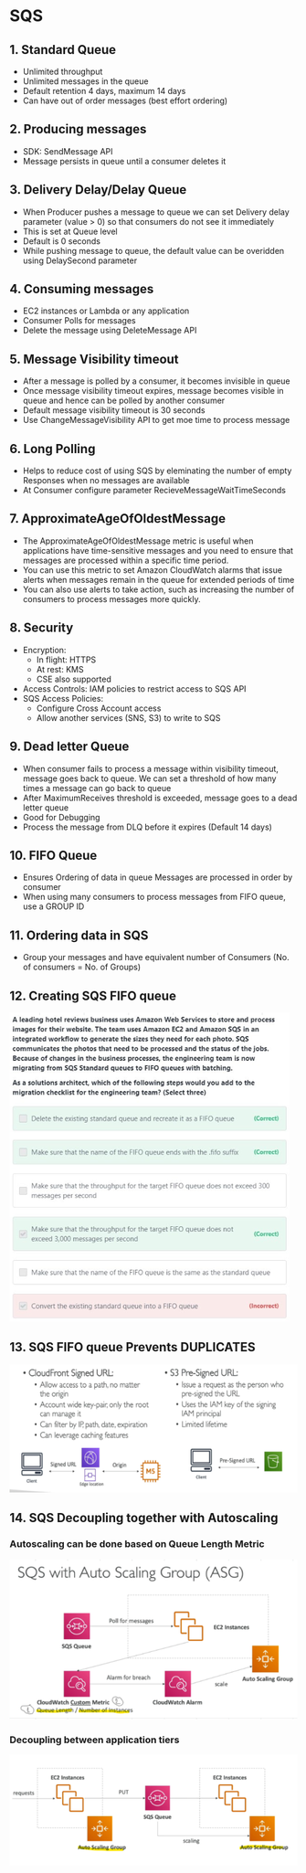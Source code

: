 # SQS

## 1. Standard Queue			
- Unlimited throughput			
- Unlimited messages in the queue			
- Default retention 4 days, maximum 14 days			
- Can have out of order messages (best effort ordering)			
## 2. Producing messages			
- SDK: SendMessage API			
- Message persists in queue until a consumer deletes it			
## 3. Delivery Delay/Delay Queue			
- When Producer pushes a message to queue we can set Delivery delay parameter (value > 0) so that consumers do not see it immediately			
- This is set at Queue level			
- Default is 0 seconds			
- While pushing message to queue, the default value can be overidden using DelaySecond parameter			
## 4. Consuming messages			
- EC2 instances or Lambda or any application			
- Consumer Polls for messages			
- Delete the message using DeleteMessage API			
## 5. Message Visibility timeout			
- After a message is polled by a consumer, it becomes invisible in queue			
- Once message visibility timeout expires, message becomes visible in queue and hence can be polled by another consumer			
- Default message visibility timeout is 30 seconds			
- Use ChangeMessageVisibility API to get moe time to process message			
## 6. Long Polling			
- Helps to reduce cost of using SQS by eleminating the number of empty Responses when no messages are available			
- At Consumer configure parameter
RecieveMessageWaitTimeSeconds			

## 7. ApproximateAgeOfOldestMessage					
- The ApproximateAgeOfOldestMessage metric is useful when applications have time-sensitive messages and you need to ensure that messages are processed within a specific time period.					
- You can use this metric to set Amazon CloudWatch alarms that issue alerts when messages remain in the queue for extended periods of time					
- You can also use alerts to take action, such as increasing the number of consumers to process messages more quickly.					
## 8. Security					
- Encryption:
  - In flight: HTTPS
  - At rest: KMS
  - CSE also supported					
- Access Controls: IAM policies to restrict access to SQS API					
- SQS Access Policies:
  - Configure Cross Account access
  - Allow another services (SNS, S3) to write to SQS					
## 9. Dead letter Queue					
- When consumer fails to process a message within visibility timeout, message goes back to queue.
We can set a threshold of how many times a message can go back to queue					
- After MaximumReceives threshold is exceeded, message goes to a dead letter queue					
- Good for Debugging					
- Process the message from DLQ before it expires (Default 14 days)					
## 10. FIFO Queue					
- Ensures Ordering of data in queue
Messages are processed in order by consumer					
- When using many consumers to process messages from FIFO queue, use a GROUP ID					

## 11. Ordering data in SQS
- Group your messages and have equivalent number of Consumers (No. of consumers = No. of Groups)

## 12. Creating SQS FIFO queue
<img src=images/2.png>

## 13. SQS FIFO queue Prevents DUPLICATES
<img src=images/3.png>

## 14. SQS Decoupling together with Autoscaling
### Autoscaling can be done based on Queue Length Metric
<img src=images/4.png>

### Decoupling between application tiers
<img src=images/5.png>
